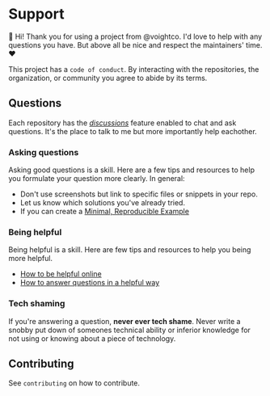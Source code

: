 # Support

👋 Hi! Thank you for using a project from @voightco. I'd love to help with any questions you have. But above all be nice and respect the maintainers' time. ❤️

This project has a `code of conduct`. By interacting with the repositories, the organization, or community you agree to abide by its terms.


## Questions

Each repository has the [_discussions_][discussions] feature enabled to chat and ask questions. It's the place to talk to me but more importantly help eachother.

### Asking questions

Asking good questions is a skill. Here are a few tips and resources to help you formulate your question more clearly. In general:

* Don't use screenshots but link to specific files or snippets in your repo.
* Let us know which solutions you've already tried.
* If you can create a [Minimal, Reproducible Example][example]

### Being helpful

Being helpful is a skill. Here are few tips and resources to help you being more helpful.

* [How to be helpful online](helpful)
* [How to answer questions in a helpful way](way)

### Tech shaming

If you're answering a question, **never ever tech shame**. Never write a snobby put down of someones technical ability or inferior knowledge for not using or knowing about a piece of technology.

## Contributing

See `contributing` on how to contribute.

[example]: https://stackoverflow.com/help/minimal-reproducible-example
[helpful]: https://nedbatchelder.com//blog/202009/how_to_be_helpful_online.html
[way]: https://jvns.ca/blog/answer-questions-well/ 
[discussions]: https://docs.github.com/en/discussions/quickstart